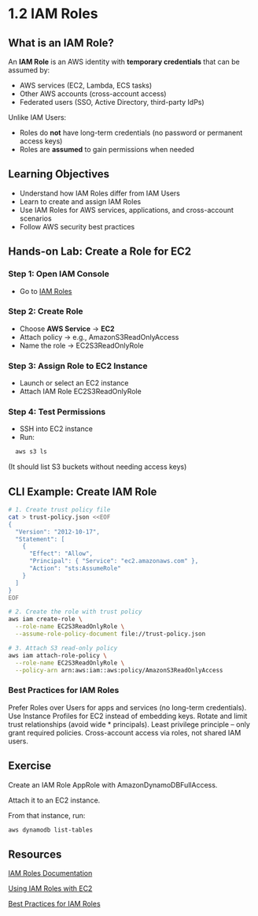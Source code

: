 # 1.2 IAM Roles

##  What is an IAM Role?
An **IAM Role** is an AWS identity with **temporary credentials** that can be assumed by:
- AWS services (EC2, Lambda, ECS tasks)
- Other AWS accounts (cross-account access)
- Federated users (SSO, Active Directory, third-party IdPs)

Unlike IAM Users:
- Roles do **not** have long-term credentials (no password or permanent access keys)
- Roles are **assumed** to gain permissions when needed


##  Learning Objectives
- Understand how IAM Roles differ from IAM Users
- Learn to create and assign IAM Roles
- Use IAM Roles for AWS services, applications, and cross-account scenarios
- Follow AWS security best practices


##  Hands-on Lab: Create a Role for EC2

### Step 1: Open IAM Console
- Go to [IAM Roles](https://console.aws.amazon.com/iam/)

### Step 2: Create Role
- Choose **AWS Service** → **EC2**
- Attach policy → e.g., AmazonS3ReadOnlyAccess
- Name the role → EC2S3ReadOnlyRole

### Step 3: Assign Role to EC2 Instance
- Launch or select an EC2 instance
- Attach IAM Role EC2S3ReadOnlyRole

### Step 4: Test Permissions
- SSH into EC2 instance
- Run:

```bash
  aws s3 ls
```

(It should list S3 buckets without needing access keys)

## CLI Example: Create IAM Role

```bash
# 1. Create trust policy file
cat > trust-policy.json <<EOF
{
  "Version": "2012-10-17",
  "Statement": [
    {
      "Effect": "Allow",
      "Principal": { "Service": "ec2.amazonaws.com" },
      "Action": "sts:AssumeRole"
    }
  ]
}
EOF

# 2. Create the role with trust policy
aws iam create-role \
  --role-name EC2S3ReadOnlyRole \
  --assume-role-policy-document file://trust-policy.json

# 3. Attach S3 read-only policy
aws iam attach-role-policy \
  --role-name EC2S3ReadOnlyRole \
  --policy-arn arn:aws:iam::aws:policy/AmazonS3ReadOnlyAccess
```

### Best Practices for IAM Roles

Prefer Roles over Users for apps and services (no long-term credentials).
Use Instance Profiles for EC2 instead of embedding keys.
Rotate and limit trust relationships (avoid wide * principals).
Least privilege principle – only grant required policies.
Cross-account access via roles, not shared IAM users.


## Exercise

Create an IAM Role AppRole with AmazonDynamoDBFullAccess.

Attach it to an EC2 instance.

From that instance, run:

```bash
aws dynamodb list-tables
```

## Resources

[IAM Roles Documentation](https://docs.aws.amazon.com/IAM/latest/UserGuide/id_roles.html)

[Using IAM Roles with EC2](https://docs.aws.amazon.com/IAM/latest/UserGuide/id_roles_use_switch-role-ec2.html)

[Best Practices for IAM Roles](https://docs.aws.amazon.com/IAM/latest/UserGuide/best-practices.html)
